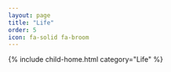 ```yaml
---
layout: page
title: "Life"
order: 5
icon: fa-solid fa-broom
---
```


{% include child-home.html category="Life" %}